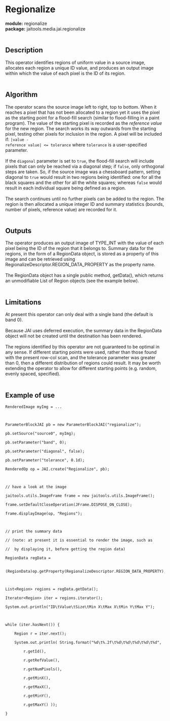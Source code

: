 # Regionalize #

**module:** regionalize <br>
<b>package:</b> jaitools.media.jai.regionalize<br>
<br>
<h2>Description</h2>

This operator identifies regions of uniform value in a source image, allocates each region a unique ID value, and produces an output image within which the value of each pixel is the ID of its region.<br>
<br>
<h2>Algorithm</h2>

The operator scans the source image left to right, top to bottom. When it reaches a pixel that has not been allocated to a region yet it uses the pixel as the starting point for a flood-fill search (similar to flood-filling in a paint program). The value of the starting pixel is recorded as the <i>reference value</i> for the new region. The search works its way outwards from the starting pixel, testing other pixels for inclusion in the region. A pixel will be included if: <code>|value - reference value| &lt;= tolerance</code> where <code>tolerance</code> is a user-specified parameter.<br>
<br>
If the <code>diagonal</code> parameter is set to <code>true</code>, the flood-fill search will include pixels that can only be reached via a diagonal step; if <code>false</code>, only orthogonal steps are taken. So, if the source image was a chessboard pattern, setting diagonal to <code>true</code> would result in two regions being identified: one for all the black squares and the other for all the white squares; whereas <code>false</code> would result in each individual square being defined as a region.<br>
<br>
The search continues until no further pixels can be added to the region. The region is then allocated a unique integer ID and summary statistics (bounds, number of pixels, reference value) are recorded for it.<br>
<br>
<h2>Outputs</h2>

The operator produces an output image of TYPE_INT with the value of each pixel being the ID of the region that it belongs to.  Summary data for the regions, in the form of a RegionData object, is stored as a property of this image and can be retrieved using RegionalizeDescriptor.REGION_DATA_PROPERTY as the property name.<br>
<br>
The RegionData object has a single public method, getData(), which returns an unmodifiable List of Region objects (see the example below).<br>
<br>
<h2>Limitations</h2>

At present this operator can only deal with a single band (the default is band 0).<br>
<br>
Because JAI uses deferred execution, the summary data in the RegionData object will not be created until the destination has been rendered.<br>
<br>
The regions identified by this operator are not guaranteed to be optimal in any sense. If different starting points were used, rather than those found with the present row-col scan, and the tolerance parameter was greater than 0, then a different distribution of regions could result. It may be worth extending the operator to allow for different starting points (e.g. random, evenly spaced, specified).<br>
<br>
<h2>Example of use</h2>

<pre><code>RenderedImage myImg = ...<br>
<br>
ParameterBlockJAI pb = new ParameterBlockJAI("regionalize");<br>
pb.setSource("source0", myImg);<br>
pb.setParameter("band", 0);<br>
pb.setParameter("diagonal", false);<br>
pb.setParameter("tolerance", 0.1d);<br>
RenderedOp op = JAI.create("Regionalize", pb);<br>
<br>
// have a look at the image<br>
jaitools.utils.ImageFrame frame = new jaitools.utils.ImageFrame();<br>
frame.setDefaultCloseOperation(JFrame.DISPOSE_ON_CLOSE);<br>
frame.displayImage(op, "Regions");<br>
<br>
// print the summary data<br>
// (note: at present it is essential to render the image, such as<br>
//  by displaying it, before getting the region data)<br>
RegionData regData =<br>
   (RegionData)op.getProperty(RegionalizeDescriptor.REGION_DATA_PROPERTY);<br>
<br>
List&lt;Region&gt; regions = regData.getData();<br>
Iterator&lt;Region&gt; iter = regions.iterator();<br>
System.out.println("ID\tValue\tSize\tMin X\tMax X\tMin Y\tMax Y");<br>
<br>
while (iter.hasNext()) {<br>
    Region r = iter.next();<br>
    System.out.println( String.format("%d\t%.2f\t%d\t%d\t%d\t%d\t%d",<br>
        r.getId(),<br>
        r.getRefValue(),<br>
        r.getNumPixels(),<br>
        r.getMinX(),<br>
        r.getMaxX(),<br>
        r.getMinY(),<br>
        r.getMaxY() ));<br>
}<br>
<br>
</code></pre>